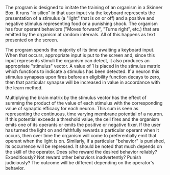 The program is designed to imitate the training of an organism in a Skinner Box. It runs "in silico" in that user input via the keyboard represents the presentation of a stimulus (a "light" that is on or off) and a positive and negative stimulus representing food or a punishing shock.  The organism has four operant behaviors ("Moves forward", "Turns right", etc.) that are emitted by the organism at random intervals.  All of this happens as text presented on the screen.

The program spends the majority of its time awaiting a keyboard input.  When that occurs, appropriate input is put to the screen and, since this input represents stimuli the organism can detect, it also produces an appropriate "stimulus" vector.   A value of 1 is placed in the stimulus matrix which functions to indicate a stimulus has been detected.  If a neuron this stimulus synapses upon fires before an eligibility function decays to zero, then that particular synapse will be increased in value in accordance with the learn method.

Multiplying the brain matrix by the stimulus vector has the effect of summing the product of the value of each stimulus with the corresponding value of synaptic efficacy for each neuron.  This sum is seen as representing the continuous, time varying membrane potential of a neuron.  If this potential exceeds a threshold value, the cell fires and the organism emits one of its operants or emits the positive or negative fixer.  If the user has turned the light on and faithfully rewards a particular operant when it occurs, then over time the organism will come to preferentially emit that operant when the light is on.  Similarly, if a particular "behavior" is punished, its occurrence will be repressed.  It should be noted that much depends on the skill of the operator.  Does s/he reward the desired behavior reliably?  Expeditiously?  Not reward other behaviors inadvertently?  Punish judiciously?  The outcome will be different depending on the operator's behavior.
